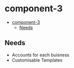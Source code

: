 ﻿# component-3

-   [component-3](#component-3)
    -   [Needs](#needs)

## Needs

-   Accounts for each buisness
-   Customisable Templates
